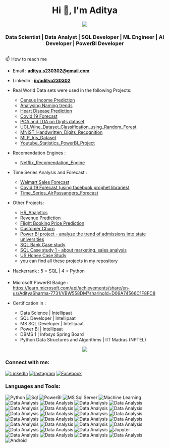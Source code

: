 <h1 align="center">Hi 👋, I'm Aditya </h1>

<p  align="center">
<img src="https://user-images.githubusercontent.com/73097560/115834477-dbab4500-a447-11eb-908a-139a6edaec5c.gif">      
  

<h3 align="center">Data Scientist | Data Analyst | SQL Developer | ML Engineer | AI Developer | PowerBI Developer</h3>

<p align="left"> <a href="https://twitter.com/" target="blank"><img src="https://img.shields.io/twitter/follow/?logo=twitter&style=for-the-badge" alt="" /></a> </p>



📫 How to reach me
- Email : **aditya.s230302@gmail.com**
- Linkedin : [**in/aditya230302**](https://www.linkedin.com/in/aditya230302/?originalSubdomain=in)

- Real World Data sets were used in the following Projects:
  - [Census Income Prediction](https://github.com/aditya230302/Census_Income_Prediction)
  - [Analysing Naming trends](https://github.com/aditya230302/Analysing_Naming_Trends)
  - [Heart Disease Prediction](https://github.com/aditya230302/Heart_Disease_Prediction)
  - [Covid 19 Forecast](https://github.com/aditya230302/Covid_19_Forecast)
  - [PCA and LDA on Digits dataset](https://github.com/aditya230302/PCA_and_LDA_on_Digits_dataset)
  - [UCI_Wine_Dataset_Classification_using_Random_Forest](https://github.com/aditya230302/UCI_Wine_Dataset_Classification_using_Random_Forest)
  - [MNIST_Handwritten_Digits_Recognition](https://github.com/aditya230302/MNIST_Handwritten_Digits_Recognition)
  - [MLP_Iris_Dataset](https://github.com/aditya230302/MLP_Iris_Dataset)
  - [Youtube_Statistics_PowerBI_Project](https://github.com/aditya230302/Youtube_Statistics_PowerBI_Project)

- Recomendation Engines :
  - [Netflix_Recomendation_Engine](https://github.com/aditya230302/Netflix_Recommendation_Engine)
    
- Time Series Analysis and Forecast :
  - [Walmart Sales Forecast](https://github.com/aditya230302/Walmart_Sales_Forcast)
  - [Covid 19 Forecast (using facebook prophet libraries)](https://github.com/aditya230302/Covid_19_Forecast)
  - [Time_Series_AirPassangers_Forecast](https://github.com/aditya230302/Time_Series_AirPassangers_Forecast)
    
- Other Projects:
  - [HR_Analytics](https://github.com/aditya230302/HR_Analytics)
  - [Revenue Prediction](https://github.com/aditya230302/Revenue_Prediction)
  - [Flight Booking Price Prediction](https://github.com/aditya230302/Flight_Booking_Price_Prediction)
  - [Customer Churn](https://github.com/aditya230302/Customer_Churn_Project)
  - [Power BI project - analyze the trend of admissions into state universities](https://github.com/aditya230302/PowerBi-Project)
  - [SQL Bank Case study](https://github.com/aditya230302/SQL_BANK_CASE_STUDY)
  - [SQL Case study 1 - about marketing, sales analysis](https://github.com/aditya230302/SQL_CASE_STUDY_1)
  - [US Honey Case Study](https://github.com/aditya230302/US_Honey_Case_Study)
  - you can find all these projects in my repository


-  Hackerrank : 5 ⭐ SQL | 4 ⭐ Python
-  Microsoft PowerBI Badge : https://learn.microsoft.com/api/achievements/share/en-us/AdityaSharma-7731/VBW558DM?sharingId=D06A74566C1F8FC8
-  Certification in :
   - Data Science | Intellipaat
   - SQL Developer | Intellipaat
   - MS SQL Developer | Intellipaat
   - Power BI | Intellipaat
   - DBMS 1 | Infosys Spring Board
   - Python Data Structures and Algorithms | IIT Madras (NPTEL)

<p  align="center">
<img src="https://user-images.githubusercontent.com/73097560/115834477-dbab4500-a447-11eb-908a-139a6edaec5c.gif">   

<h3 align="left">Connect with me:</h3>
<a href="https://www.linkedin.com/in/aditya230302" target="_blank"><img src="https://img.shields.io/badge/LinkedIn-%230077B5.svg?&style=flat-square&logo=linkedin&logoColor=white" alt="LinkedIn"></a>
<a href="https://www.instagram.com/Aditya.uzumaki.001/" target="_blank"><img src="https://img.shields.io/badge/Instagram-%23E4405F.svg?&style=flat-square&logo=instagram&logoColor=white" alt="Instagram"></a>
<a href="https://www.facebook.com/profile.php?id=61550640466808" target="_blank"><img src="https://img.shields.io/badge/Facebook-%231877F2.svg?&style=flat-square&logo=facebook&logoColor=white" alt="Facebook"></a>
<p align="left">
</p>

<h3 align="left">Languages and Tools:</h3>
<p align = "left">
<img src="https://img.shields.io/badge/python-3670A0?style=flat&logo=python&logoColor=ffdd54" alt="Python">
<img src="https://img.shields.io/badge/Sql-%2300f.svg?style=flat&logo=mysql&logoColor=white" alt="Sql">
<img src="https://img.shields.io/badge/PowerBI-blue" alt="PowerBI">
<img src="https://img.shields.io/badge/MS SQL Server-red" alt="MS Sql Server">
<img src="https://img.shields.io/badge/Machine Learning-blue" alt="Machine Learning">
<img src="https://img.shields.io/badge/Data Analysis and Visualisation-purple" alt="Data Analysis">
<img src="https://img.shields.io/badge/DBMS-blue" alt="Data Analysis">

<img src="https://img.shields.io/badge/Data Modeling-purple" alt="Data Analysis">
<img src="https://img.shields.io/badge/Statistical Analysis-dark green" alt="Data Analysis">

<img src="https://img.shields.io/badge/Time Series analysis-red" alt="Data Analysis">
<img src="https://img.shields.io/badge/Recomendation Engine-dark green" alt="Data Analysis">

<img src="https://img.shields.io/badge/Dashboards-purple" alt="Data Analysis">
<img src="https://img.shields.io/badge/Pandas-blue" alt="Data Analysis">

<img src="https://img.shields.io/badge/Numpy-purple" alt="Data Analysis">
<img src="https://img.shields.io/badge/Matplotlib-dark blue" alt="Data Analysis">

<img src="https://img.shields.io/badge/Seaborn-red" alt="Data Analysis">
<img src="https://img.shields.io/badge/scikit learn / sklearn-dark green" alt="Data Analysis">

<img src="https://img.shields.io/badge/Linear Algebra-purple" alt="Data Analysis">
<img src="https://img.shields.io/badge/Inferential Analysis-blue" alt="Data Analysis">

<img src="https://img.shields.io/badge/t-test-red" alt="Data Analysis">
<img src="https://img.shields.io/badge/z-test-dark green" alt="Data Analysis">
<img src="https://img.shields.io/badge/f-test-purple" alt="Data Analysis">
<img src="https://img.shields.io/badge/ANOVA-blue" alt="Data Analysis">
<img src="https://img.shields.io/badge/chi2 test-red" alt="Data Analysis">
<img src="https://img.shields.io/badge/DAX Formulas- dark green" alt="Data Analysis">
<img src="https://img.shields.io/badge/MS Excel-purple" alt="Data Analysis">
<img src="https://img.shields.io/badge/MS Powerpoint-blue" alt="Data Analysis">
<img src="https://img.shields.io/badge/MS Word-red" alt="Data Analysis">
<img src="https://img.shields.io/badge/Jupyter Environment-dark green" alt="Jupyter">
<img src="https://img.shields.io/badge/Google Colab-purple" alt="Data Analysis">
<img src="https://img.shields.io/badge/T SQL-blue" alt="Data Analysis">
<img src="https://img.shields.io/badge/Data Manipulation-red" alt="Data Analysis">
<img src="https://img.shields.io/badge/EDA-dark green" alt="Data Analysis">
<img src="https://img.shields.io/badge/android-%2320232a.svg?style=flat&logo=android&logoColor=%a4c639" alt="Android">
</p>







<!--
**aditya230302/aditya230302** is a ✨ _special_ ✨ repository because its `README.md` (this file) appears on your GitHub profile.

Here are some ideas to get you started:

- 🔭 I’m currently working on ...
- 🌱 I’m currently learning ...
- 👯 I’m looking to collaborate on ...
- 🤔 I’m looking for help with ...
- 💬 Ask me about ...
- 📫 How to reach me: ...
- 😄 Pronouns: ...
- ⚡ Fun fact: ...
-->
